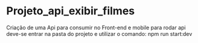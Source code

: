 # Projeto_api_exibir_filmes
Criação de uma Api para consumir no Front-end e mobile
para rodar api deve-se entrar na pasta do projeto e utilizar o comando:
npm run start:dev
